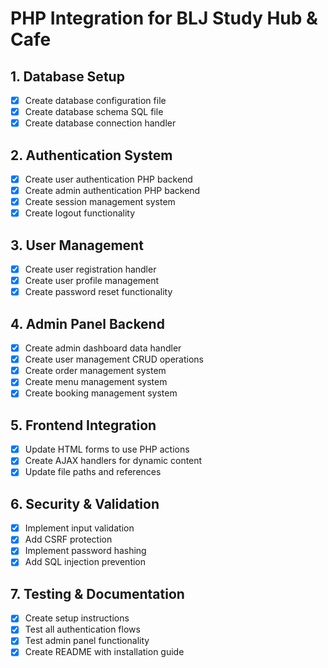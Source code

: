 # PHP Integration for BLJ Study Hub & Cafe

## 1. Database Setup
- [x] Create database configuration file
- [x] Create database schema SQL file
- [x] Create database connection handler

## 2. Authentication System
- [x] Create user authentication PHP backend
- [x] Create admin authentication PHP backend
- [x] Create session management system
- [x] Create logout functionality

## 3. User Management
- [x] Create user registration handler
- [x] Create user profile management
- [x] Create password reset functionality

## 4. Admin Panel Backend
- [x] Create admin dashboard data handler
- [x] Create user management CRUD operations
- [x] Create order management system
- [x] Create menu management system
- [x] Create booking management system

## 5. Frontend Integration
- [x] Update HTML forms to use PHP actions
- [x] Create AJAX handlers for dynamic content
- [x] Update file paths and references

## 6. Security & Validation
- [x] Implement input validation
- [x] Add CSRF protection
- [x] Implement password hashing
- [x] Add SQL injection prevention

## 7. Testing & Documentation
- [x] Create setup instructions
- [x] Test all authentication flows
- [x] Test admin panel functionality
- [x] Create README with installation guide